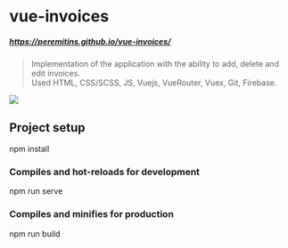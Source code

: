 # vue-invoices

##### https://peremitins.github.io/vue-invoices/

> Implementation of the application with the ability to add, delete and edit invoices.<br>
> Used HTML, CSS/SCSS, JS, Vuejs, VueRouter, Vuex, Git, Firebase.

[![](https://github.com/peremitins/vue-invoices/blob/main/screen.jpg)](https://peremitins.github.io/vue-invoices/)

## Project setup

npm install

### Compiles and hot-reloads for development

npm run serve

### Compiles and minifies for production

npm run build
